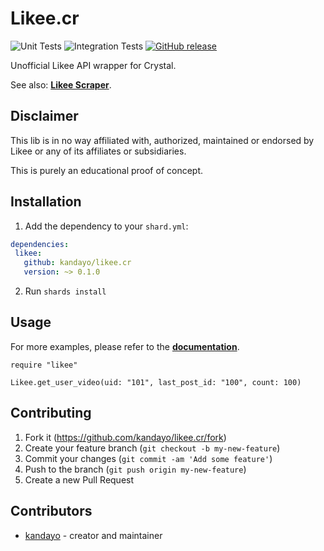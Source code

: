 # Likee.cr

![Unit Tests](https://github.com/kandayo/likee.cr/workflows/Unit%20Tests/badge.svg)
![Integration Tests](https://github.com/kandayo/likee.cr/workflows/Integration%20Tests/badge.svg)
[![GitHub release](https://img.shields.io/github/release/kandayo/likee.cr.svg?label=Release)](https://github.com/kandayo/likee.cr/releases)

Unofficial Likee API wrapper for Crystal.

See also: [**Likee Scraper**](https://github.com/kandayo/likee-scraper).

## Disclaimer

This lib is in no way affiliated with, authorized, maintained or endorsed by
Likee or any of its affiliates or subsidiaries.

This is purely an educational proof of concept.

## Installation

1. Add the dependency to your `shard.yml`:

```yaml
dependencies:
 likee:
   github: kandayo/likee.cr
   version: ~> 0.1.0
```

2. Run `shards install`

## Usage

For more examples, please refer to the [**documentation**](https://kandayo.github.io/likee.cr/Likee.html).

```crystal
require "likee"

Likee.get_user_video(uid: "101", last_post_id: "100", count: 100)
```

## Contributing

1. Fork it (<https://github.com/kandayo/likee.cr/fork>)
2. Create your feature branch (`git checkout -b my-new-feature`)
3. Commit your changes (`git commit -am 'Add some feature'`)
4. Push to the branch (`git push origin my-new-feature`)
5. Create a new Pull Request

## Contributors

- [kandayo](https://github.com/kandayo) - creator and maintainer
